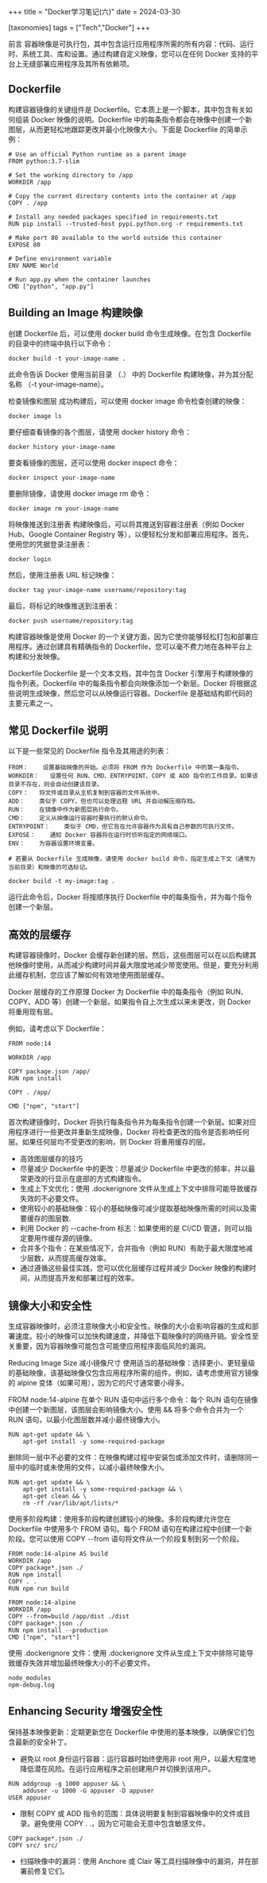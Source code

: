 +++
title = "Docker学习笔记(六)"
date = 2024-03-30

[taxonomies]
tags = ["Tech","Docker"]
+++

前言 容器映像是可执行包，其中包含运行应用程序所需的所有内容：代码、运行时、系统工具、库和设置。通过构建自定义映像，您可以在任何 Docker 支持的平台上无缝部署应用程序及其所有依赖项。


<!-- more -->

## **Dockerfile**
构建容器镜像的关键组件是 Dockerfile。它本质上是一个脚本，其中包含有关如何组装 Docker 映像的说明。Dockerfile 中的每条指令都会在映像中创建一个新图层，从而更轻松地跟踪更改并最小化映像大小。下面是 Dockerfile 的简单示例：
```
# Use an official Python runtime as a parent image
FROM python:3.7-slim

# Set the working directory to /app
WORKDIR /app

# Copy the current directory contents into the container at /app
COPY . /app

# Install any needed packages specified in requirements.txt
RUN pip install --trusted-host pypi.python.org -r requirements.txt

# Make port 80 available to the world outside this container
EXPOSE 80

# Define environment variable
ENV NAME World

# Run app.py when the container launches
CMD ["python", "app.py"]
```
## **Building an Image 构建映像**
创建 Dockerfile 后，可以使用 docker build 命令生成映像。在包含 Dockerfile 的目录中的终端中执行以下命令：
```
docker build -t your-image-name .
```
此命令告诉 Docker 使用当前目录 （.） 中的 Dockerfile 构建映像，并为其分配名称 （-t your-image-name）。

检查镜像和图层
成功构建后，可以使用 docker image 命令检查创建的映像：
```
docker image ls
```
要仔细查看镜像的各个图层，请使用 docker history 命令：
```
docker history your-image-name
```
要查看镜像的图层，还可以使用 docker inspect 命令：
```
docker inspect your-image-name
```
要删除镜像，请使用 docker image rm 命令：
```
docker image rm your-image-name
```
将映像推送到注册表
构建映像后，可以将其推送到容器注册表（例如 Docker Hub、Google Container Registry 等），以便轻松分发和部署应用程序。首先，使用您的凭据登录注册表：
```
docker login
```
然后，使用注册表 URL 标记映像：
```
docker tag your-image-name username/repository:tag
```
最后，将标记的映像推送到注册表：
```
docker push username/repository:tag
```
构建容器映像是使用 Docker 的一个关键方面，因为它使你能够轻松打包和部署应用程序。通过创建具有精确指令的 Dockerfile，您可以毫不费力地在各种平台上构建和分发映像。


Dockerfile
Dockerfile 是一个文本文档，其中包含 Docker 引擎用于构建映像的指令列表。Dockerfile 中的每条指令都会向映像添加一个新层。Docker 将根据这些说明生成映像，然后您可以从映像运行容器。Dockerfile 是基础结构即代码的主要元素之一。


## **常见 Dockerfile 说明**
以下是一些常见的 Dockerfile 指令及其用途的列表：
```
FROM：    设置基础映像的开始。必须将 FROM 作为 Dockerfile 中的第一条指令。
WORKDIR：   设置任何 RUN、CMD、ENTRYPOINT、COPY 或 ADD 指令的工作目录。如果该目录不存在，则会自动创建该目录。
COPY：   将文件或目录从主机复制到容器的文件系统中。
ADD：    类似于 COPY，但也可以处理远程 URL 并自动解压缩存档。
RUN：    在镜像中作为新图层执行命令。
CMD：    定义从映像运行容器时要执行的默认命令。
ENTRYPOINT：    类似于 CMD，但它旨在允许容器作为具有自己参数的可执行文件。
EXPOSE：    通知 Docker 容器将在运行时侦听指定的网络端口。
ENV：    为容器设置环境变量。

# 若要从 Dockerfile 生成映像，请使用 docker build 命令，指定生成上下文（通常为当前目录）和映像的可选标记。
```
```
docker build -t my-image:tag .
```
运行此命令后，Docker 将按顺序执行 Dockerfile 中的每条指令，并为每个指令创建一个新层。


## **高效的层缓存**
构建容器镜像时，Docker 会缓存新创建的层。然后，这些图层可以在以后构建其他映像时使用，从而减少构建时间并最大限度地减少带宽使用。但是，要充分利用此缓存机制，您应该了解如何有效地使用图层缓存。

Docker 层缓存的工作原理
Docker 为 Dockerfile 中的每条指令（例如 RUN、COPY、ADD 等）创建一个新层。如果指令自上次生成以来未更改，则 Docker 将重用现有层。

例如，请考虑以下 Dockerfile：
```
FROM node:14

WORKDIR /app

COPY package.json /app/
RUN npm install

COPY . /app/

CMD ["npm", "start"]
```
首次构建镜像时，Docker 将执行每条指令并为每条指令创建一个新层。如果对应用程序进行一些更改并重新生成映像，Docker 将检查更改的指令是否影响任何层。如果任何层均不受更改的影响，则 Docker 将重用缓存的层。

- 高效图层缓存的技巧
- 尽量减少 Dockerfile 中的更改：尽量减少 Dockerfile 中更改的频率，并以最常更改的行显示在底部的方式构建指令。
- 生成上下文优化：使用 .dockerignore 文件从生成上下文中排除可能导致缓存失效的不必要文件。
- 使用较小的基础映像：较小的基础映像可减少提取基础映像所需的时间以及需要缓存的图层数.
- 利用 Docker 的 --cache-from 标志：如果使用的是 CI/CD 管道，则可以指定要用作缓存源的镜像。
- 合并多个指令：在某些情况下，合并指令（例如 RUN）有助于最大限度地减少层数，从而提高缓存效率。
- 通过遵循这些最佳实践，您可以优化层缓存过程并减少 Docker 映像的构建时间，从而提高开发和部署过程的效率。


## **镜像大小和安全性**
生成容器映像时，必须注意映像大小和安全性。映像的大小会影响容器的生成和部署速度。较小的映像可以加快构建速度，并降低下载映像时的网络开销。安全性至关重要，因为容器映像可能包含可能使应用程序面临风险的漏洞。

Reducing Image Size 减小镜像尺寸
使用适当的基础映像：选择更小、更轻量级的基础映像，该基础映像仅包含应用程序所需的组件。例如，请考虑使用官方镜像的 alpine 变体（如果可用），因为它的尺寸通常要小得多。

FROM node:14-alpine
在单个 RUN 语句中运行多个命令：每个 RUN 语句在镜像中创建一个新图层，该图层会影响镜像大小。使用 && 将多个命令合并为一个 RUN 语句，以最小化图层数并减小最终镜像大小。
```
RUN apt-get update && \
    apt-get install -y some-required-package
```
删除同一层中不必要的文件：在映像构建过程中安装包或添加文件时，请删除同一层中的临时或未使用的文件，以减小最终映像大小。
```
RUN apt-get update && \
    apt-get install -y some-required-package && \
    apt-get clean && \
    rm -rf /var/lib/apt/lists/*
```
使用多阶段构建：使用多阶段构建创建较小的映像。多阶段构建允许您在 Dockerfile 中使用多个 FROM 语句。每个 FROM 语句在构建过程中创建一个新阶段。您可以使用 COPY --from 语句将文件从一个阶段复制到另一个阶段。
```
FROM node:14-alpine AS build
WORKDIR /app
COPY package*.json ./
RUN npm install
COPY . .
RUN npm run build

FROM node:14-alpine
WORKDIR /app
COPY --from=build /app/dist ./dist
COPY package*.json ./
RUN npm install --production
CMD ["npm", "start"]
```
使用 .dockerignore 文件：使用 .dockerignore 文件从生成上下文中排除可能导致缓存失效并增加最终映像大小的不必要文件。
```
node_modules
npm-debug.log
```

## **Enhancing Security 增强安全性**
保持基本映像更新：定期更新您在 Dockerfile 中使用的基本映像，以确保它们包含最新的安全补丁。

- 避免以 root 身份运行容器：运行容器时始终使用非 root 用户，以最大程度地降低潜在风险。在运行应用程序之前创建用户并切换到该用户。
```
RUN addgroup -g 1000 appuser && \
    adduser -u 1000 -G appuser -D appuser
USER appuser
```
- 限制 COPY 或 ADD 指令的范围：具体说明要复制到容器映像中的文件或目录。避免使用 COPY . .，因为它可能会无意中包含敏感文件。
```
COPY package*.json ./
COPY src/ src/
```
- 扫描映像中的漏洞：使用 Anchore 或 Clair 等工具扫描映像中的漏洞，并在部署前修复它们。


